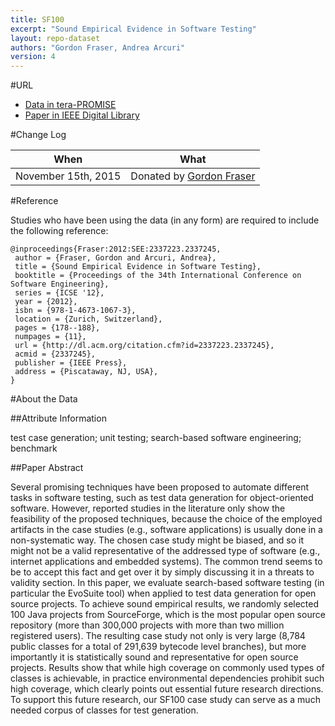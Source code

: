 ```yaml
---
title: SF100
excerpt: "Sound Empirical Evidence in Software Testing"
layout: repo-dataset
authors: "Gordon Fraser, Andrea Arcuri"
version: 4
---
```


#URL

* [Data in tera-PROMISE](https://terapromise.csc.ncsu.edu:8443/!/#repo/view/head/test-generation/sf100)
* [Paper in IEEE Digital Library](http://ieeexplore.ieee.org/xpl/articleDetails.jsp?arnumber=6227195)

#Change Log

When | What
---- | ----
November 15th, 2015 | Donated by [Gordon Fraser](mailto:fraser@cs.uni-saarland.de)

#Reference

Studies who have been using the data (in any form) are required to include the following reference:

```
@inproceedings{Fraser:2012:SEE:2337223.2337245,
 author = {Fraser, Gordon and Arcuri, Andrea},
 title = {Sound Empirical Evidence in Software Testing},
 booktitle = {Proceedings of the 34th International Conference on Software Engineering},
 series = {ICSE '12},
 year = {2012},
 isbn = {978-1-4673-1067-3},
 location = {Zurich, Switzerland},
 pages = {178--188},
 numpages = {11},
 url = {http://dl.acm.org/citation.cfm?id=2337223.2337245},
 acmid = {2337245},
 publisher = {IEEE Press},
 address = {Piscataway, NJ, USA},
} 
```

#About the Data

##Attribute Information

test  case  generation;  unit  testing;  search-based software  engineering;  benchmark

##Paper Abstract

Several promising techniques have been proposed to automate different tasks in software testing, such as test data generation for object-oriented software. However, reported studies in the literature only show the feasibility of the proposed techniques, because the choice of the employed artifacts in the case studies (e.g., software applications) is usually done in a non-systematic way. The chosen case study might be biased, and so it might not be a valid representative of the addressed type of software (e.g., internet applications and embedded systems). The common trend seems to be to accept this fact and get over it by simply discussing it in a threats to validity section. In this paper, we evaluate search-based software testing (in particular the EvoSuite tool) when applied to test data generation for open source projects. To achieve sound empirical results, we randomly selected 100 Java projects from SourceForge, which is the most popular open source repository (more than 300,000 projects with more than two million registered users). The resulting case study not only is very large (8,784 public classes for a total of 291,639 bytecode level branches), but more importantly it is statistically sound and representative for open source projects. Results show that while high coverage on commonly used types of classes is achievable, in practice environmental dependencies prohibit such high coverage, which clearly points out essential future research directions. To support this future research, our SF100 case study can serve as a much needed corpus of classes for test generation.